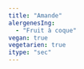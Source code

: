 ```yaml
---
title: "Amande"
alergenesIng:
  - "Fruit à coque"
vegan: true
vegetarien: true
itype: "sec"
---
```

